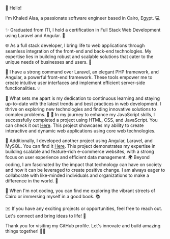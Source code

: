 👋 Hello! 

I'm Khaled Alaa, a passionate software engineer based in Cairo, Egypt. 💻

✨ Graduated from ITI, I hold a certification in Full Stack Web Development using Laravel and Angular. 🚀

🌐 As a full stack developer, I bring life to web applications through seamless integration of the front-end and back-end technologies. My expertise lies in building robust and scalable solutions that cater to the unique needs of businesses and users. 💪

🔧 I have a strong command over Laravel, an elegant PHP framework, and Angular, a powerful front-end framework. These tools empower me to create intuitive user interfaces and implement efficient server-side functionalities. 💡

🌟 What sets me apart is my dedication to continuous learning and staying up-to-date with the latest trends and best practices in web development. I thrive on exploring new technologies and finding innovative solutions to complex problems. 🎯
🌟 In my journey to enhance my JavaScript skills, I successfully completed a project using HTML, CSS, and JavaScript. You can check it out [Here](https://www.linkedin.com/posts/khaledalaa643_in-my-journey-to-enhance-my-javascript-skills-activity-7074375271461662721-oTOz?utm_source=share&utm_medium=member_desktop).
This project showcases my ability to create interactive and dynamic web applications using core web technologies.

🌟 Additionally, I developed another project using Angular, Laravel, and MySQL. You can find it [Here](https://www.linkedin.com/posts/khaledalaa643_ecommercewebsite-ecommerce-ecommercedevelopment-activity-7061450437471666177-aDqJ?utm_source=share&utm_medium=member_desktop). This project demonstrates my expertise in building scalable and feature-rich e-commerce websites, with a strong focus on user experience and efficient data management.
🌍 Beyond coding, I am fascinated by the impact that technology can have on society and how it can be leveraged to create positive change. I am always eager to collaborate with like-minded individuals and organizations to make a difference in the world. 🌱

🌆 When I'm not coding, you can find me exploring the vibrant streets of Cairo or immersing myself in a good book. 📚

✉️ If you have any exciting projects or opportunities, feel free to reach out. Let's connect and bring ideas to life! 🤝

Thank you for visiting my GitHub profile. Let's innovate and build amazing things together! 🚀✨
